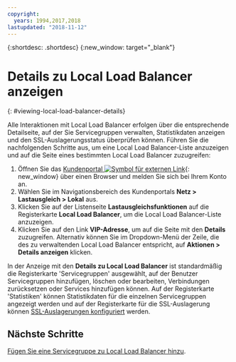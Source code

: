 ```yaml
---
copyright:
  years: 1994,2017,2018
lastupdated: "2018-11-12"
---
```


{:shortdesc: .shortdesc}
{:new_window: target="_blank"}

# Details zu Local Load Balancer anzeigen
{: #viewing-local-load-balancer-details}

Alle Interaktionen mit Local Load Balancer erfolgen über die entsprechende Detailseite, auf der Sie Servicegruppen verwalten, Statistikdaten anzeigen und den SSL-Auslagerungsstatus überprüfen können. Führen Sie die nachfolgenden Schritte aus, um eine Local Load Balancer-Liste anzuzeigen und auf die Seite eines bestimmten Local Load Balancer zuzugreifen:

1. Öffnen Sie das [Kundenportal ![Symbol für externen Link](../../icons/launch-glyph.svg "Symbol für externen Link")](https://control.softlayer.com/){: new_window} über einen Browser und melden Sie sich bei Ihrem Konto an.
2. Wählen Sie im Navigationsbereich des Kundenportals **Netz > Lastausgleich > Lokal** aus.
3. Klicken Sie auf der Listenseite **Lastausgleichsfunktionen** auf die Registerkarte **Local Load Balancer**, um die Local Load Balancer-Liste anzuzeigen.
4. Klicken Sie auf den Link **VIP-Adresse**, um auf die Seite mit den **Details** zuzugreifen. Alternativ können Sie im Dropdown-Menü der Zeile, die des zu verwaltenden Local Load Balancer entspricht, auf **Aktionen > Details anzeigen** klicken.

In der Anzeige mit den **Details zu Local Load Balancer** ist standardmäßig die Registerkarte 'Servicegruppen' ausgewählt, auf der Benutzer Servicegruppen hinzufügen, löschen oder bearbeiten, Verbindungen zurücksetzen oder Services hinzufügen können. Auf der Registerkarte 'Statistiken' können Statistikdaten für die einzelnen Servicegruppen angezeigt werden und auf der Registerkarte für die SSL-Auslagerung können [SSL-Auslagerungen konfiguriert](/docs/infrastructure/local-load-balancer?topic=local-load-balancer-configuring-ssl-offloading-on-a-load-balancer) werden.

## Nächste Schritte

[Fügen Sie eine Servicegruppe zu Local Load Balancer hinzu](/docs/infrastructure/local-load-balancer?topic=local-load-balancer-adding-a-service-group-to-a-load-balancer). 
